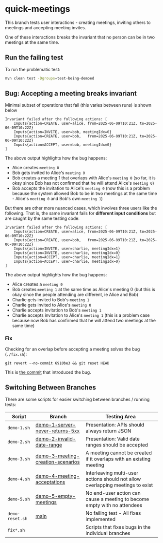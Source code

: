 # quick-meetings

This branch tests user interactions - creating meetings, inviting others to meetings and accepting
meeting invites.

One of these interactions breaks the invariant that no person can be in two meetings at the same
time.

## Run the failing test

To run the problematic test:

```bash
mvn clean test -Dgroups=test-being-demoed
```

## Bug: Accepting a meeting breaks invariant

Minimal subset of operations that fail (this varies between runs) is shown below

```
Invariant failed after the following actions: [
    Inputs{action=CREATE, user=alice, from=2025-06-09T10:21Z, to=2025-06-09T10:22Z}
    Inputs{action=INVITE, user=bob, meetingIdx=0}
    Inputs{action=CREATE, user=bob,   from=2025-06-09T10:21Z, to=2025-06-09T10:22Z}
    Inputs{action=ACCEPT, user=bob, meetingIdx=0}  
]
```

The above output highlights how the bug happens:

- Alice creates `meeting 0`
- Bob gets invited to Alice's `meeting 0`
- Bob creates a meeting 1 that overlaps with Alice's `meeting 0` (so far, it is okay since Bob has
  not
  confirmed that he will attend Alice's `meeting 0`)
- Bob accepts the invitation to Alice's `meeting 0` (now this is a problem because the system
  allowed
  Bob to be in two meetings at the same time - Alice's `meeting 0` and Bob's own `meeting 1`)

But there are other more nuanced cases, which involves three users like the following. That is, the
same invariant fails for **different input conditions** but are caught by the same testing code:

```
Invariant failed after the following actions: [
    Inputs{action=CREATE, user=alice, from=2025-06-09T10:21Z, to=2025-06-09T10:22Z}
    Inputs{action=CREATE, user=bob,   from=2025-06-09T10:21Z, to=2025-06-09T10:22Z}
    Inputs{action=INVITE, user=charlie, meetingIdx=1}
    Inputs{action=INVITE, user=charlie, meetingIdx=0}
    Inputs{action=ACCEPT, user=charlie, meetingIdx=1}
    Inputs{action=ACCEPT, user=charlie, meetingIdx=0}  
]
```

The above output highlights how the bug happens:

- Alice creates a `meeting 0`
- Bob creates `meeting 1` at the same time as Alice's meeting 0 (but this is okay since the people
  attending are different, ie Alice and Bob)
- Charlie gets invited to Bob's `meeting 1`
- Charlie gets invited to Alice's `meeting 0`
- Charlie accepts invitation to Bob's `meeting 1`
- Charlie accepts invitation to Alice's `meeting 1` (this is a problem case because now Bob has
  confirmed that he will attend two meetings at the same time)

### Fix

Checking for an overlap before accepting a meeting solves the bug (`./fix.sh`):

```
git revert --no-commit 6910be3 && git reset HEAD
```

This is [the commit](https://github.com/mourjo/quick-meetings/commit/6910be3ff273401623dab163733bcdad816a4b38) that introduced the bug.

## Switching Between Branches

There are some scripts for easier switching between branches / running tests:

| Script            | Branch                                                                                                               | Testing Area                                                                   |
|-------------------|----------------------------------------------------------------------------------------------------------------------|--------------------------------------------------------------------------------|
| `demo-1.sh`     | [demo-1-server-never-returns-5xx](https://github.com/mourjo/quick-meetings/tree/demo-1-server-never-returns-5xx)     | Presentation: APIs should always return JSON                                   |
| `demo-2.sh`     | [demo-2-invalid-date-range](https://github.com/mourjo/quick-meetings/tree/demo-2-invalid-date-range)                 | Presentation: Valid date ranges should be accepted                             |
| `demo-3.sh`     | [demo-3-meeting-creation-scenarios](https://github.com/mourjo/quick-meetings/tree/demo-3-meeting-creation-scenarios) | A meeting cannot be created if it overlaps with an existing meeting            |
| `demo-4.sh`     | [demo-4-meeting-acceptations](https://github.com/mourjo/quick-meetings/tree/demo-4-meeting-acceptations)             | Interleaving multi-user actions should not allow overlapping meetings to exist |
| `demo-5.sh`     | [demo-5-empty-meetings](https://github.com/mourjo/quick-meetings/tree/demo-5-empty-meetings)                         | No end-user action can cause a meeting to become empty with no attendees       |
| `demo-reset.sh` | [main](https://github.com/mourjo/quick-meetings/)                                                                    | No failing test - All fixes implemented                                        |
| `fix*.sh`       |                                                                                                                      | Scripts that fixes bugs in the individual branches                             |
